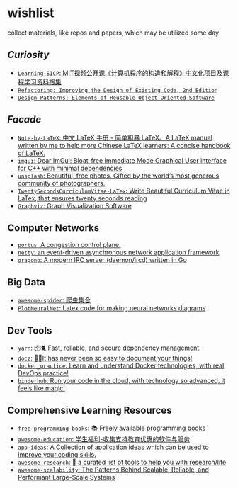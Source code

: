 # wishlist
collect materials, like repos and papers, which may be utilized some day
## *Curiosity*
- [`Learning-SICP`: MIT视频公开课《计算机程序的构造和解释》中文化项目及课程学习资料搜集](https://github.com/DeathKing/Learning-SICP)
- [`Refactoring: Improving the Design of Existing Code, 2nd Edition`](https://book.douban.com/subject/30468597/)
- [`Design Patterns: Elements of Reusable Object-Oriented Software`](https://book.douban.com/subject/1052241/)
## *Facade*
- [`Note-by-LaTeX`: 中文 LaTeX 手册 - 简单粗暴 LaTeX。A LaTeX manual written by me to help more Chinese LaTeX learners: A concise handbook of LaTeX.](https://github.com/wklchris/Note-by-LaTeX)
- [`imgui`: Dear ImGui: Bloat-free Immediate Mode Graphical User interface for C++ with minimal dependencies
](https://github.com/ocornut/imgui)
- [`unsplash`: Beautiful, free photos. Gifted by the world’s most generous community of photographers.](https://unsplash.com/)
- [`TwentySecondsCurriculumVitae-LaTex`: Write Beautiful Curriculum Vitae in LaTex, that ensures twenty seconds reading](https://github.com/spagnuolocarmine/TwentySecondsCurriculumVitae-LaTex)
- [`Graphviz`: Graph Visualization Software](https://www.graphviz.org/)
## Computer Networks
- [`portus`: A congestion control plane.](https://github.com/ccp-project/portus)
- [`netty`: an event-driven asynchronous network application framework](https://github.com/netty/netty)
- [`oragono`: A modern IRC server (daemon/ircd) written in Go](https://github.com/oragono/oragono)
## Big Data
- [`awesome-spider`: 爬虫集合](https://github.com/facert/awesome-spider)
- [`PlotNeuralNet`: Latex code for making neural networks diagrams](https://github.com/HarisIqbal88/PlotNeuralNet)
## Dev Tools
- [`yarn`: 📦🐈 Fast, reliable, and secure dependency management.](https://github.com/yarnpkg/yarn)
- [`docz`: ✍🏻It has never been so easy to document your things!](https://github.com/pedronauck/docz)
- [`docker_practice`: Learn and understand Docker technologies, with real DevOps practice! ](https://github.com/yeasy/docker_practice)
- [`binderhub`: Run your code in the cloud, with technology so advanced, it feels like magic! ](https://github.com/jupyterhub/binderhub)
## Comprehensive Learning Resources
- [`free-programming-books`: 📚 Freely available programming books](https://github.com/EbookFoundation/free-programming-books)
- [`awesome-education`: 学生福利-收集支持教育优惠的软件与服务](https://github.com/wowlusitong/awesome-education)
- [`app-ideas`: A Collection of application ideas which can be used to improve your coding skills.](https://github.com/florinpop17/app-ideas)
- [`awesome-research`: 🌱 a curated list of tools to help you with research/life](https://github.com/emptymalei/awesome-research)
- [`awesome-scalability`: The Patterns Behind Scalable, Reliable, and Performant Large-Scale Systems](https://github.com/binhnguyennus/awesome-scalability)
